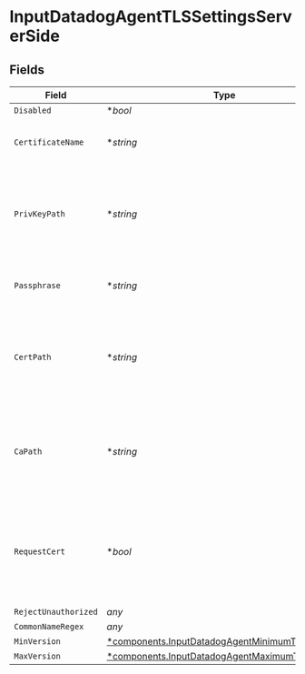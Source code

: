 # InputDatadogAgentTLSSettingsServerSide


## Fields

| Field                                                                                                           | Type                                                                                                            | Required                                                                                                        | Description                                                                                                     |
| --------------------------------------------------------------------------------------------------------------- | --------------------------------------------------------------------------------------------------------------- | --------------------------------------------------------------------------------------------------------------- | --------------------------------------------------------------------------------------------------------------- |
| `Disabled`                                                                                                      | **bool*                                                                                                         | :heavy_minus_sign:                                                                                              | N/A                                                                                                             |
| `CertificateName`                                                                                               | **string*                                                                                                       | :heavy_minus_sign:                                                                                              | The name of the predefined certificate                                                                          |
| `PrivKeyPath`                                                                                                   | **string*                                                                                                       | :heavy_minus_sign:                                                                                              | Path on server containing the private key to use. PEM format. Can reference $ENV_VARS.                          |
| `Passphrase`                                                                                                    | **string*                                                                                                       | :heavy_minus_sign:                                                                                              | Passphrase to use to decrypt private key                                                                        |
| `CertPath`                                                                                                      | **string*                                                                                                       | :heavy_minus_sign:                                                                                              | Path on server containing certificates to use. PEM format. Can reference $ENV_VARS.                             |
| `CaPath`                                                                                                        | **string*                                                                                                       | :heavy_minus_sign:                                                                                              | Path on server containing CA certificates to use. PEM format. Can reference $ENV_VARS.                          |
| `RequestCert`                                                                                                   | **bool*                                                                                                         | :heavy_minus_sign:                                                                                              | Require clients to present their certificates. Used to perform client authentication using SSL certs.           |
| `RejectUnauthorized`                                                                                            | *any*                                                                                                           | :heavy_minus_sign:                                                                                              | N/A                                                                                                             |
| `CommonNameRegex`                                                                                               | *any*                                                                                                           | :heavy_minus_sign:                                                                                              | N/A                                                                                                             |
| `MinVersion`                                                                                                    | [*components.InputDatadogAgentMinimumTLSVersion](../../models/components/inputdatadogagentminimumtlsversion.md) | :heavy_minus_sign:                                                                                              | N/A                                                                                                             |
| `MaxVersion`                                                                                                    | [*components.InputDatadogAgentMaximumTLSVersion](../../models/components/inputdatadogagentmaximumtlsversion.md) | :heavy_minus_sign:                                                                                              | N/A                                                                                                             |